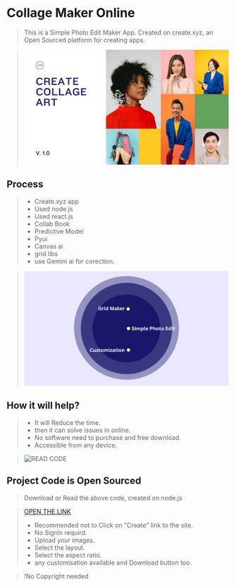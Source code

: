# Collage Maker Online
> This is a Simple Photo Edit Maker App. Created on create.xyz, an Open Sourced platform for creating apps.

> ![](https://github.com/pushpajit-dev/Collage-maker/blob/1d857f983c95c8b32bbf757ba1ecc03abf160363/1.jpg)

## **Process**
> - Create.xyz app
> - Used node.js
> - Used react.js
> - Collab Book
> - Predictive Model
> - Pyui
> - Canvas ai
> - grid libs
> - use Gemini ai for corection.

> ![Impact](https://github.com/pushpajit-dev/Collage-maker/blob/1d857f983c95c8b32bbf757ba1ecc03abf160363/2.jpg)

## **How it will help?**
> - It will Reduce the time.
> - then it can solve issues in online.
> - No software need to purchase and free download.
> - Accessible from any device.

> ![READ CODE](https://traff.co/qQ037pwn)
## **Project Code is Open Sourced**
> Download or Read the above code, created on node.js

> [OPEN THE LINK](https://collagemaker.created.app/)
> - Recommended not to Click on "Create" link to the site.
> - No Signin requird.
> - Upload your images.
> - Select the layout.
> - Select the aspect ratio.
> - any customisation available and Download button too.

> !No Copyright needed
